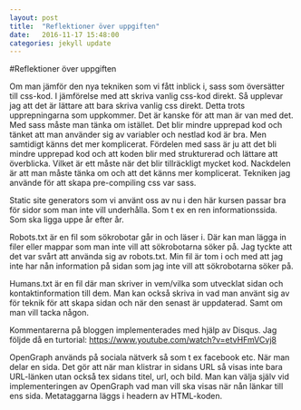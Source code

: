 ```yaml
---
layout: post
title:  "Reflektioner över uppgiften"
date:   2016-11-17 15:48:00
categories: jekyll update
---
```



#Reflektioner över uppgiften

Om man jämför den nya tekniken som vi fått inblick i, sass som översätter till css-kod. I jämförelse med att skriva vanlig
css-kod direkt.
Så upplevar jag att det är lättare att bara skriva vanlig css direkt. Detta trots upprepningarna som uppkommer.
Det är kanske för att man är van med det. Med sass måste man tänka om istället. Det blir mindre upprepad
kod och tänket att man använder sig av variabler och nestlad kod är bra. Men samtidigt känns det mer komplicerat.
Fördelen med sass är ju att det bli mindre upprepad kod och att koden blir med strukturerad och lättare att överblicka. Vilket är ett
måste när det blir tillräckligt mycket kod.
Nackdelen är att man måste tänka om och att det känns mer komplicerat.
Tekniken jag använde för att skapa pre-compiling css var sass.

Static site generators som vi använt oss av nu i den här kursen passar bra för sidor som man inte vill underhålla. Som t ex en ren
informationssida. Som ska ligga uppe år efter år.

Robots.txt är en fil som sökrobotar går in och läser i. Där kan man lägga in filer eller mappar som man inte vill att
sökrobotarna söker på.
Jag tyckte att det var svårt att använda sig av robots.txt. Min fil är tom i och med att jag inte har nån information på
sidan som jag inte vill att sökrobotarna söker på.

Humans.txt är en fil där man skriver in vem/vilka som utvecklat sidan och kontaktinformation till dem.
Man kan också skriva in vad man använt sig av för teknik för att skapa sidan och när den senast är uppdaterad.
Samt om man vill tacka någon.

Kommentarerna på bloggen implementerades med hjälp av Disqus.
Jag följde då en turtorial: https://www.youtube.com/watch?v=etvHFmVCvj8

OpenGraph används på sociala nätverk så som t ex facebook etc. När man delar en sida. Det gör att när man klistrar
in sidans URL så visas inte bara URL-länken utan också tex sidans titel, url, och bild. Man kan välja själv vid
implementeringen av OpenGraph vad man vill ska visas när nån länkar till ens sida.
Metataggarna läggs i headern av HTML-koden.
